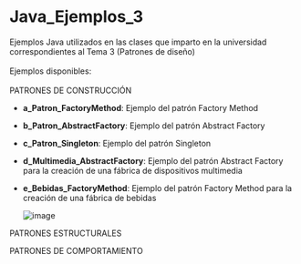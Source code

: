 # Java_Ejemplos_3
Ejemplos Java utilizados en las clases que imparto en la universidad correspondientes al Tema 3 (Patrones de diseño)<br>
<br>
Ejemplos disponibles:<br>
<br>
PATRONES DE CONSTRUCCIÓN
- **a_Patron_FactoryMethod**: Ejemplo del patrón Factory Method
- **b_Patron_AbstractFactory**: Ejemplo del patrón Abstract Factory
- **c_Patron_Singleton**: Ejemplo del patrón Singleton
- **d_Multimedia_AbstractFactory**: Ejemplo del patrón Abstract Factory para la creación de una fábrica de dispositivos multimedia
- **e_Bebidas_FactoryMethod**: Ejemplo del patrón Factory Method para la creación de una fábrica de bebidas

  
  ![image](https://github.com/aalonsopuig/Java_Ejemplos_3/assets/57196844/730792f0-6782-4ca5-b738-859fafe4e8a9)


PATRONES ESTRUCTURALES

PATRONES DE COMPORTAMIENTO


